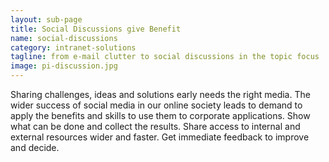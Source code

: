 ```yaml
---
layout: sub-page
title: Social Discussions give Benefit
name: social-discussions
category: intranet-solutions
tagline: from e-mail clutter to social discussions in the topic focus
image: pi-discussion.jpg
---
```


Sharing challenges, ideas and solutions early needs the right media. The wider success of social media in our online society leads to demand to apply the benefits and skills to use them to corporate applications. Show what can be done and collect the results. Share access to internal and external resources wider and faster. Get immediate feedback to improve and decide.
